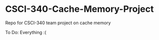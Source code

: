 # CSCI-340-Cache-Memory-Project
Repo for CSCI-340 team project on cache memory

To Do: Everything :(
